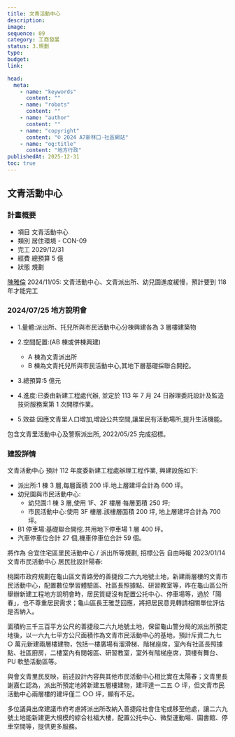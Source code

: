 ```yaml
---
title: 文青活動中心
description:
image:
sequence: 09
category: 工商發展
status: 3.規劃
type:
budget:
link:

head:
  meta:
    - name: "keywords"
      content: ""
    - name: "robots"
      content: ""
    - name: "author"
      content: ""
    - name: "copyright"
      content: "© 2024 A7新林口-社區網站"
    - name: "og:title"
      content: "地方行政"
publishedAt: 2025-12-31
toc: true
---
```


## 文青活動中心

### 計畫概要

- 項目 文青活動中心
- 類別 居住環境 - CON-09
- 完工 2029/12/31
- 經費 總預算 5 億
- 狀態 規劃

<a href="https://www.facebook.com/share/pamg4jkeLJCHaFVp/">陳雅倫</a> 2024/11/05:
文青活動中心、文青派出所、幼兒園進度緩慢，預計要到 118 年才能完工

### 2024/07/25 地方說明會

- 1.量體:派出所、托兒所與市民活動中心分棟興建各為 3 層樓建築物
- 2.空間配置:(AB 棟或併棟興建)

  - A 棟為文青派出所
  - B 棟為文青托兒所與市民活動中心,其地下層基礎採聯合開挖。

- 3.總預算:5 億元
- 4.進度:已委由新建工程處代辦, 並定於 113 年 7 月 24 日辦理委託設計及監造技術服務案第 1 次開標作業。
- 5.效益:因應文青里人口增加,增設公共空間,讓里民有活動場所,提升生活機能。

包含文青里活動中心及警察派出所, 2022/05/25 完成招標。

### 建設詳情

文青活動中心
預計 112 年度委新建工程處辦理工程作業, 興建設施如下:

- 派出所:1 棟 3 層,每層面積 200 坪.地上層建坪合計為 600 坪。
- 幼兒園與市民活動中心:
  - 幼兒園:1 棟 3 層,使用 1F、2F 樓層·每層面積 250 坪;
  - 市民活動中心:使用 3F 樓層.該樓層面積 200 坪, 地上層建坪合計為 700 坪。
- B1 停車場:基礎聯合開挖.共用地下停車場 1 層 400 坪。
- 汽車停車位合計 27 個,機車停車位合計 59 個。

將作為 合宜住宅區里民活動中心 / 派出所等規劃, 招標公告
自由時報 2023/01/14 文青市民活動中心 居民批設計陽春:

桃園市政府規劃在龜山區文青路旁的善捷段二六九地號土地，新建兩層樓的文青市民活動中心，配置數位學習體驗區、社區長照據點、研習教室等，昨在龜山區公所舉辦新建工程地方說明會時，居民質疑沒有配置公托中心、停車場等，過於「陽春」，也不尊重居民需求；龜山區長王雅芝回應，將把居民意見轉請相關單位評估是否納入。

面積約三千三百平方公尺的善捷段二六九地號土地，保留龜山警分局的派出所預定地後，以一六九七平方公尺面積作為文青市民活動中心的基地，預計斥資二九七 ○ 萬元新建兩層樓建物，包括一樓廣場有溜滑梯、階梯座席，室內有社區長照據點、社區廚房，二樓室內有閱報區、研習教室，室外有階梯座席，頂樓有舞台、PU 軟墊活動區等。

與會文青里民反映，前述設計內容與其他市民活動中心相比實在太陽春；文青里長謝嘉仁認為，派出所預定地將新建五層樓建物，建坪達一二五 ○ 坪，但文青市民活動中心兩層樓的建坪僅二 ○○ 坪，顯有不足。

多位議員出席建議市府考慮將派出所改納入善捷段社會住宅或移至他處，讓二六九號土地能新建更大規模的綜合社福大樓，配置公托中心、微型運動場、圖書館、停車空間等，提供更多服務。
